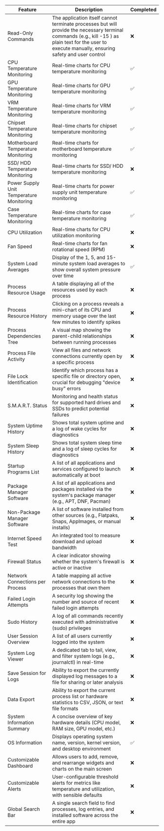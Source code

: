 | Feature                                  | Description                                                                                                                                                                                                | Completed |
|------------------------------------------|------------------------------------------------------------------------------------------------------------------------------------------------------------------------------------------------------------|-----------|
| Read-Only Commands                       | The application itself cannot terminate processes but will provide the necessary terminal commands (e.g., kill -15 <PID>) as plain text for the user to execute manually, ensuring safety and user control | ❌        |
| CPU Temperature Monitoring               | Real-time charts for CPU temperature monitoring                                                                                                                                                            | ✅        |
| GPU Temperature Monitoring               | Real-time charts for GPU temperature monitoring                                                                                                                                                            | ✅        |
| VRM Temperature Monitoring               | Real-time charts for VRM temperature monitoring                                                                                                                                                            | ✅        |
| Chipset Temperature Monitoring           | Real-time charts for chipset temperature monitoring                                                                                                                                                        | ✅        |
| Motherboard Temperature Monitoring       | Real-time charts for motherboard temperature monitoring                                                                                                                                                    | ✅        |
| SSD/ HDD Temperature Monitoring          | Real-time charts for SSD/ HDD temperature monitoring                                                                                                                                                       | ❌        |
| Power Supply Unit Temperature Monitoring | Real-time charts for power supply unit temperature monitoring                                                                                                                                              | ✅        |
| Case Temperature Monitoring              | Real-time charts for case temperature monitoring                                                                                                                                                           | ✅        |
| CPU Utilization                          | Real-time charts for CPU utilization monitoring                                                                                                                                                            | ❌        |
| Fan Speed                                | Real-time charts for fan rotational speed (RPM)                                                                                                                                                            | ❌        |
| System Load Averages                     | Display of the 1, 5, and 15-minute system load averages to show overall system pressure over time                                                                                                          | ✅        |
| Process Resource Usage                   | A table displaying all of the resources used by each process                                                                                                                                               | ❌        |
| Process Resource History                 | Clicking on a process reveals a mini-chart of its CPU and memory usage over the last few minutes to identify spikes                                                                                        | ❌        |
| Process Dependencies Tree                | A visual map showing the parent-child relationships between running processes                                                                                                                              | ❌        |
| Process File Activity                    | View all files and network connections currently open by a specific process                                                                                                                                | ❌        |
| File Lock Identification                 | Identify which process has a specific file or directory open, crucial for debugging "device busy" errors                                                                                                   | ❌        |
| S.M.A.R.T. Status                        | Monitoring and health status for supported hard drives and SSDs to predict potential failures                                                                                                              | ❌        |
| System Uptime History                    | Shows total system uptime and a log of wake cycles for diagnostics                                                                                                                                         | ❌        |
| System Sleep History                     | Shows total system sleep time and a log of sleep cycles for diagnostics                                                                                                                                    | ❌        |
| Startup Programs List                    | A list of all applications and services configured to launch automatically at boot                                                                                                                         | ❌        |
| Package Manager Software                 | A list of all applications and packages installed via the system's package manager (e.g., APT, DNF, Pacman)                                                                                                | ❌        |
| Non-Package Manager Software             | A list of software installed from other sources (e.g., Flatpaks, Snaps, AppImages, or manual installs)                                                                                                     | ❌        |
| Internet Speed Test                      | An integrated tool to measure download and upload bandwidth                                                                                                                                                | ❌        |
| Firewall Status                          | A clear indicator showing whether the system's firewall is active or inactive                                                                                                                              | ❌        |
| Network Connections per Process          | A table mapping all active network connections to the processes that own them                                                                                                                              | ❌        |
| Failed Login Attempts                    | A security log showing the number and source of recent failed login attempts                                                                                                                               | ❌        |
| Sudo History                             | A log of all commands recently executed with administrative (sudo) privileges                                                                                                                              | ❌        |
| User Session Overview                    | A list of all users currently logged into the system                                                                                                                                                       | ❌        |
| System Log Viewer                        | A dedicated tab to tail, view, and filter system logs (e.g., journalctl) in real-time                                                                                                                      | ❌        |
| Save Session for Logs                    | Ability to export the currently displayed log messages to a file for sharing or later analysis                                                                                                             | ❌        |
| Data Export                              | Ability to export the current process list or hardware statistics to CSV, JSON, or text file formats                                                                                                       | ❌        |
| System Information Summary               | A concise overview of key hardware details (CPU model, RAM size, GPU model, etc.)                                                                                                                          | ❌        |
| OS Information                           | Displays operating system name, version, kernel version, and desktop environment                                                                                                                           | ✅        |
| Customizable Dashboard                   | Allows users to add, remove, and rearrange widgets and charts on the main screen                                                                                                                           | ❌        |
| Customizable Alerts                      | User-configurable threshold alerts for metrics like temperature and utilization, with sensible defaults                                                                                                    | ❌        |
| Global Search Bar                        | A single search field to find processes, log entries, and installed software across the entire app                                                                                                         | ❌        |